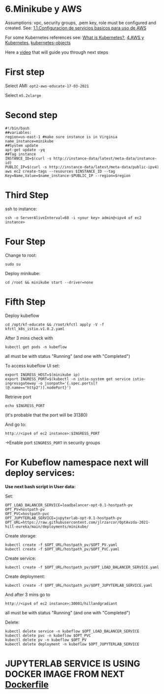 # 6.Minikube y AWS

Assumptions: vpc, security groups, .pem key, role must be configured and created. See: [1.1.Configuracion de servicios basicos para uso de AWS](https://github.com/ITAM-DS/analisis-numerico-computo-cientifico/wiki/1.1.Configuracion-de-servicios-basicos-para-uso-de-AWS)

For some Kubernetes references see: [What is Kubernetes?](https://kubernetes.io/docs/concepts/overview/what-is-kubernetes/), [4.AWS y Kubernetes](https://github.com/ITAM-DS/analisis-numerico-computo-cientifico/wiki/4.AWS-y-Kubernetes), [kubernetes-objects](https://kubernetes.io/docs/concepts/overview/working-with-objects/kubernetes-objects/)

Here a [video](https://www.youtube.com/watch?v=xL91E3FBgAg) that will guide you through next steps

# **First step**

Select AMI: `opt2-aws-educate-17-03-2021`

Select `m5.2xlarge`

# **Second step**

```
#!/bin/bash
##variables:
region=us-east-1 #make sure instance is in Virginia
name_instance=minikube
##System update
apt-get update -yq
##Tag instance
INSTANCE_ID=$(curl -s http://instance-data/latest/meta-data/instance-id)
PUBLIC_IP=$(curl -s http://instance-data/latest/meta-data/public-ipv4)
aws ec2 create-tags --resources $INSTANCE_ID --tag Key=Name,Value=$name_instance-$PUBLIC_IP --region=$region

```
# **Third Step**

ssh to instance:

```
ssh -o ServerAliveInterval=60 -i <your key> admin@<ipv4 of ec2 instance>
```

# **Four Step**

Change to root:

```
sudo su
```
Deploy minikube:

```
cd /root && minikube start --driver=none
```

# **Fifth Step**


Deploy kubeflow
```
cd /opt/kf-educate && /root/kfctl apply -V -f kfctl_k8s_istio.v1.0.2.yaml
```

After 3 mins check with

```
kubectl get pods -n kubeflow
```

all must be with status "Running" (and one with "Completed")

To access kubeflow UI set:

```
export INGRESS_HOST=$(minikube ip)
export INGRESS_PORT=$(kubectl -n istio-system get service istio-ingressgateway -o jsonpath='{.spec.ports[?(@.name=="http2")].nodePort}')
```
Retrieve port

```
echo $INGRESS_PORT
```

(it's probable that the port will be 31380)

And go to:

```
http://<ipv4 of ec2 instance>:$INGRESS_PORT
```
->Enable port `$INGRESS_PORT` in security groups



# For Kubeflow namespace next will deploy services:

__Use next bash script in User data:__


Set:

```
OPT_LOAD_BALANCER_SERVICE=loadbalancer-opt-0.1-hostpath-pv
OPT_PV=hostpath-pv
OPT_PVC=hostpath-pvc
OPT_JUPYTERLAB_SERVICE=jupyterlab-opt-0.1-hostpath-pv
OPT_URL=https://raw.githubusercontent.com/jlrzarcor/OptAvzda-2021-hill-eureka/main/deployments/minikube/
```



Create storage:

```
kubectl create -f $OPT_URL/hostpath_pv/$OPT_PV.yaml
kubectl create -f $OPT_URL/hostpath_pv/$OPT_PVC.yaml
```

Create service:

```
kubectl create -f $OPT_URL/hostpath_pv/$OPT_LOAD_BALANCER_SERVICE.yaml
```

Create deployment:

```
kubectl create -f $OPT_URL/hostpath_pv/$OPT_JUPYTERLAB_SERVICE.yaml
```

And after 3 mins go to


```
http://<ipv4 of ec2 instance>:30001/hillandgradiant
```

all must be with status "Running" (and one with "Completed")

Delete:

```
kubectl delete service -n kubeflow $OPT_LOAD_BALANCER_SERVICE
kubectl delete pvc -n kubeflow $OPT_PVC
kubectl delete pv -n kubeflow $OPT_PV
kubectl delete deployment -n kubeflow $OPT_JUPYTERLAB_SERVICE 
```

# JUPYTERLAB SERVICE IS USING DOCKER IMAGE FROM NEXT [Dockerfile](https://github.com/jlrzarcor/OptAvzda-2021-hill-eureka/tree/main/dockerfiles/pkg)


